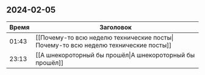 ## 2024-02-05
| Время | Заголовок |
| --- | --- |
| 01:43 | [[Почему-то всю неделю технические посты\|Почему-то всю неделю технические посты]] |
| 23:13 | [[А шнекороторный бы прошёл\|А шнекороторный бы прошёл]] |
